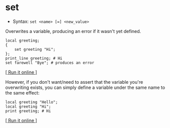 # set

- Syntax: `set <name> [=] <new_value>`

Overwrites a variable, producing an error if it wasn't yet defined.

    local greeting;
    {
        set greeting "Hi";
    };
    print_line greeting; # Hi
    set farewell "Bye"; # produces an error

[[ Run it online ]](https://utopia.sh/?code=local+greeting%3B%0D%0A%7B%0D%0A++++set+greeting+%22Hi%22%3B%0D%0A%7D%3B%0D%0Aprint_line+greeting%3B+%23+Hi%0D%0Aset+farewell+%22Bye%22%3B+%23+produces+an+error)

However, if you don't want/need to assert that the variable you're overwriting exists, you can simply define a variable under the same name to the same effect:

    local greeting "Hello";
    local greeting "Hi";
    print greeting; # Hi

[[ Run it online ]](https://utopia.sh/?code=local+greeting+%22Hello%22%3B%0D%0Alocal+greeting+%22Hi%22%3B%0D%0Aprint+greeting%3B+%23+Hi)
